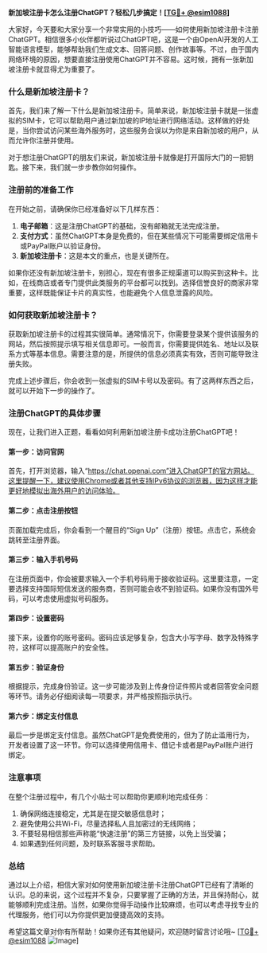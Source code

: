 **新加坡注册卡怎么注册ChatGPT？轻松几步搞定！[[TG💪+ @esim1088](https://t.me/s/esim1088)]**

大家好，今天要和大家分享一个非常实用的小技巧——如何使用新加坡注册卡注册ChatGPT。相信很多小伙伴都听说过ChatGPT吧，这是一个由OpenAI开发的人工智能语言模型，能够帮助我们生成文本、回答问题、创作故事等。不过，由于国内网络环境的原因，想要直接注册使用ChatGPT并不容易。这时候，拥有一张新加坡注册卡就显得尤为重要了。

### 什么是新加坡注册卡？

首先，我们来了解一下什么是新加坡注册卡。简单来说，新加坡注册卡就是一张虚拟的SIM卡，它可以帮助用户通过新加坡的IP地址进行网络活动。这样做的好处是，当你尝试访问某些海外服务时，这些服务会误以为你是来自新加坡的用户，从而允许你注册并使用。

对于想注册ChatGPT的朋友们来说，新加坡注册卡就像是打开国际大门的一把钥匙。接下来，我们就一步步教你如何操作。

### 注册前的准备工作

在开始之前，请确保你已经准备好以下几样东西：

1. **电子邮箱**：这是注册ChatGPT的基础，没有邮箱就无法完成注册。
2. **支付方式**：虽然ChatGPT本身是免费的，但在某些情况下可能需要绑定信用卡或PayPal账户以验证身份。
3. **新加坡注册卡**：这是本文的重点，也是关键所在。

如果你还没有新加坡注册卡，别担心，现在有很多正规渠道可以购买到这种卡。比如，在线商店或者专门提供此类服务的平台都可以找到。选择信誉良好的商家非常重要，这样既能保证卡片的真实性，也能避免个人信息泄露的风险。

### 如何获取新加坡注册卡？

获取新加坡注册卡的过程其实很简单。通常情况下，你需要登录某个提供该服务的网站，然后按照提示填写相关信息即可。一般而言，你需要提供姓名、地址以及联系方式等基本信息。需要注意的是，所提供的信息必须真实有效，否则可能导致注册失败。

完成上述步骤后，你会收到一张虚拟的SIM卡号以及密码。有了这两样东西之后，就可以开始下一步的操作了。

### 注册ChatGPT的具体步骤

现在，让我们进入正题，看看如何利用新加坡注册卡成功注册ChatGPT吧！

#### 第一步：访问官网
首先，打开浏览器，输入“https://chat.openai.com”进入ChatGPT的官方网站。这里提醒一下，建议使用Chrome或者其他支持IPv6协议的浏览器，因为这样才能更好地模拟出海外用户的访问体验。

#### 第二步：点击注册按钮
页面加载完成后，你会看到一个醒目的“Sign Up”（注册）按钮。点击它，系统会跳转至注册界面。

#### 第三步：输入手机号码
在注册页面中，你会被要求输入一个手机号码用于接收验证码。这里要注意，一定要选择支持国际短信发送的服务商，否则可能会收不到验证码。如果你没有国外号码，可以考虑使用虚拟号码服务。

#### 第四步：设置密码
接下来，设置你的账号密码。密码应该足够复杂，包含大小写字母、数字及特殊字符，这样可以提高账户的安全性。

#### 第五步：验证身份
根据提示，完成身份验证。这一步可能涉及到上传身份证件照片或者回答安全问题等环节。请务必仔细阅读每一项要求，并严格按照指示执行。

#### 第六步：绑定支付信息
最后一步是绑定支付信息。虽然ChatGPT是免费使用的，但为了防止滥用行为，开发者设置了这一环节。你可以选择使用信用卡、借记卡或者是PayPal账户进行绑定。

### 注意事项

在整个注册过程中，有几个小贴士可以帮助你更顺利地完成任务：

1. 确保网络连接稳定，尤其是在提交敏感信息时；
2. 避免使用公共Wi-Fi，尽量选择私人且加密过的无线网络；
3. 不要轻易相信那些声称能“快速注册”的第三方链接，以免上当受骗；
4. 如果遇到任何问题，及时联系客服寻求帮助。

### 总结

通过以上介绍，相信大家对如何使用新加坡注册卡注册ChatGPT已经有了清晰的认识。总的来说，这个过程并不复杂，只要掌握了正确的方法，并且保持耐心，就能够顺利完成注册。当然，如果你觉得手动操作比较麻烦，也可以考虑寻找专业的代理服务，他们可以为你提供更加便捷高效的支持。

希望这篇文章对你有所帮助！如果你还有其他疑问，欢迎随时留言讨论哦~ [[TG💪+ @esim1088](https://t.me/s/esim1088) ![Image](https://i.postimg.cc/4NQfJmqS/Snipaste-2025-05-13-00-14-12.png)]